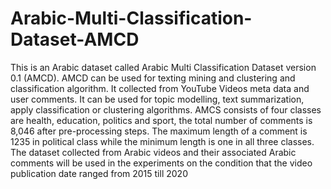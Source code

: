 # Arabic-Multi-Classification-Dataset-AMCD
This is an Arabic dataset called Arabic Multi Classification Dataset version 0.1 (AMCD).  AMCD can be used for texting mining and clustering and classification algorithm. It collected from YouTube Videos meta data and user comments. It can be used for topic modelling, text summarization, apply classification or clustering algorithms. AMCS  consists of four classes are health, education, politics and sport, the total number of comments is 8,046 after pre-processing steps. The maximum length of a comment is 1235 in political class while the minimum length is one in all three classes.  The dataset collected from  Arabic videos and their associated Arabic comments will be used in the experiments on the condition that the video publication date ranged from 2015 till 2020 
